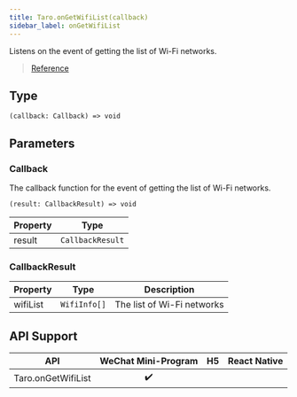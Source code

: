 ```yaml
---
title: Taro.onGetWifiList(callback)
sidebar_label: onGetWifiList
---
```


Listens on the event of getting the list of Wi-Fi networks.

> [Reference](https://developers.weixin.qq.com/miniprogram/en/dev/api/device/wifi/wx.onGetWifiList.html)

## Type

```tsx
(callback: Callback) => void
```

## Parameters

### Callback

The callback function for the event of getting the list of Wi-Fi networks.

```tsx
(result: CallbackResult) => void
```

<table>
  <thead>
    <tr>
      <th>Property</th>
      <th>Type</th>
    </tr>
  </thead>
  <tbody>
    <tr>
      <td>result</td>
      <td><code>CallbackResult</code></td>
    </tr>
  </tbody>
</table>

### CallbackResult

<table>
  <thead>
    <tr>
      <th>Property</th>
      <th>Type</th>
      <th>Description</th>
    </tr>
  </thead>
  <tbody>
    <tr>
      <td>wifiList</td>
      <td><code>WifiInfo[]</code></td>
      <td>The list of Wi-Fi networks</td>
    </tr>
  </tbody>
</table>

## API Support

| API | WeChat Mini-Program | H5 | React Native |
| :---: | :---: | :---: | :---: |
| Taro.onGetWifiList | ✔️ |  |  |
